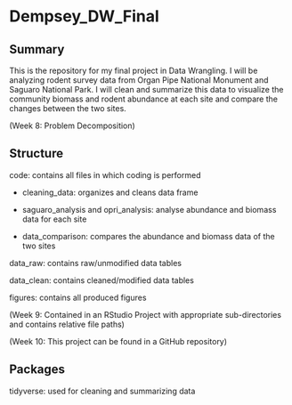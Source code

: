 # Dempsey_DW_Final

## Summary

This is the repository for my final project in Data Wrangling. I will be analyzing rodent survey data from Organ Pipe National Monument and Saguaro National Park. I will clean and summarize this data to visualize the community biomass and rodent abundance at each site and compare the changes between the two sites.

(Week 8: Problem Decomposition)

## Structure

code: contains all files in which coding is performed

-   cleaning_data: organizes and cleans data frame

-   saguaro_analysis and opri_analysis: analyse abundance and biomass data for each site

-   data_comparison: compares the abundance and biomass data of the two sites

data_raw: contains raw/unmodified data tables

data_clean: contains cleaned/modified data tables

figures: contains all produced figures

(Week 9: Contained in an RStudio Project with appropriate sub-directories and contains relative file paths)

(Week 10: This project can be found in a GitHub repository)

## Packages

tidyverse: used for cleaning and summarizing data
